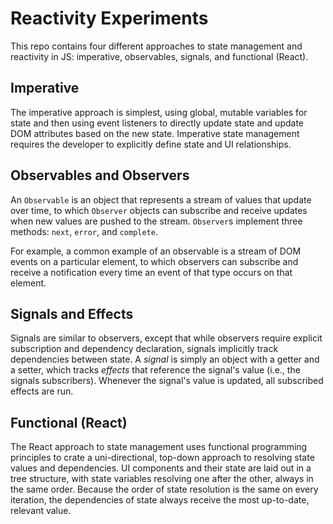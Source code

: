 # Reactivity Experiments

This repo contains four different approaches to state management and reactivity
in JS: imperative, observables, signals, and functional (React).

## Imperative

The imperative approach is simplest, using global, mutable variables for state
and then using event listeners to directly update state and update DOM
attributes based on the new state. Imperative state management requires the
developer to explicitly define state and UI relationships.

## Observables and Observers

An `Observable` is an object that represents a stream of values that update over
time, to which `Observer` objects can subscribe and receive updates when new
values are pushed to the stream. `Observer`s implement three methods: `next`,
`error`, and `complete`.

For example, a common example of an observable is a stream of DOM events on a
particular element, to which observers can subscribe and receive a notification
every time an event of that type occurs on that element.

## Signals and Effects

Signals are similar to observers, except that while observers require explicit
subscription and dependency declaration, signals implicitly track dependencies
between state. A _signal_ is simply an object with a getter and a setter, which
tracks _effects_ that reference the signal's value (i.e., the signals
subscribers). Whenever the signal's value is updated, all subscribed effects are
run.

## Functional (React)

The React approach to state management uses functional programming principles to
crate a uni-directional, top-down approach to resolving state values and
dependencies. UI components and their state are laid out in a tree structure,
with state variables resolving one after the other, always in the same order.
Because the order of state resolution is the same on every iteration, the
dependencies of state always receive the most up-to-date, relevant value.
